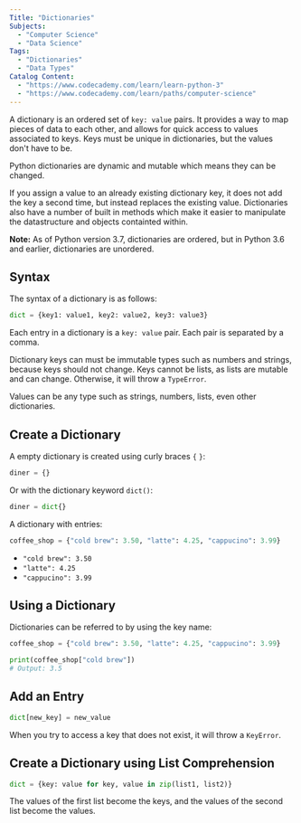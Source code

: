 ```yaml
---
Title: "Dictionaries" 
Subjects:
  - "Computer Science"
  - "Data Science"
Tags: 
  - "Dictionaries"
  - "Data Types"
Catalog Content: 
  - "https://www.codecademy.com/learn/learn-python-3"
  - "https://www.codecademy.com/learn/paths/computer-science"
---
```


A dictionary is an ordered set of `key: value` pairs. It provides a way to map pieces of data to each other, and allows for quick access to values associated to keys. Keys must be unique in dictionaries, but the values don't have to be.

Python dictionaries are dynamic and mutable which means they can be changed.

If you assign a value to an already existing dictionary key, it does not add the key a second time, but instead replaces the existing value. Dictionaries also have a number of built in methods which make it easier to manipulate the datastructure and objects containted within.

**Note:** As of Python version 3.7, dictionaries are ordered, but in Python 3.6 and earlier, dictionaries are unordered.

## Syntax

The syntax of a dictionary is as follows:

```py
dict = {key1: value1, key2: value2, key3: value3}
```

Each entry in a dictionary is a `key: value` pair. Each pair is separated by a comma.

Dictionary keys can must be immutable types such as numbers and strings, because keys should not change. Keys cannot be lists, as lists are mutable and can change. Otherwise, it will throw a `TypeError`.

Values can be any type such as strings, numbers, lists, even other dictionaries.

## Create a Dictionary

A empty dictionary is created using curly braces `{` `}`:

```py
diner = {}
```

Or with the dictionary keyword `dict()`:

```py
diner = dict{}
```

A dictionary with entries:

```py
coffee_shop = {"cold brew": 3.50, "latte": 4.25, "cappucino": 3.99}
```

- `"cold brew": 3.50`
- `"latte": 4.25`
- `"cappucino": 3.99`

## Using a Dictionary

Dictionaries can be referred to by using the key name:

```py
coffee_shop = {"cold brew": 3.50, "latte": 4.25, "cappucino": 3.99}

print(coffee_shop["cold brew"])
# Output: 3.5
```

## Add an Entry

```py
dict[new_key] = new_value
```

When you try to access a key that does not exist, it will throw a `KeyError`.


## Create a Dictionary using List Comprehension

```py
dict = {key: value for key, value in zip(list1, list2)}
```

The values of the first list become the keys, and the values of the second list become the values.

